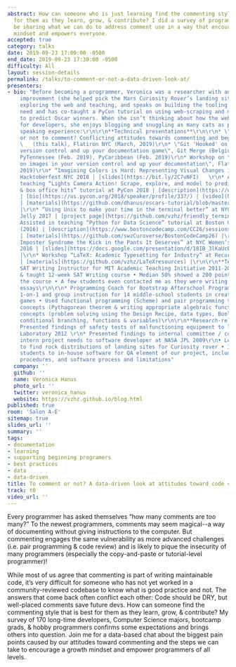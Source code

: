 ```yaml
---
abstract: How can someone who is just learning find the commenting style that is best
  for them as they learn, grow, & contribute? I did a survey of programmers & will
  be sharing what we can do to address comment use in a way that encourages a growth
  mindset and empowers everyone.
accepted: true
category: talks
date: 2019-09-23 17:00:00 -0500
end_date: 2019-09-23 17:30:00 -0500
difficulty: All
layout: session-details
permalink: /talks/to-comment-or-not-a-data-driven-look-at/
presenters:
- bio: "Before becoming a programmer, Veronica was a researcher with an eye for process
    improvement (she helped pick the Mars Curiosity Rover’s landing site!). She loves
    exploring the web and teaching, and speaks on building the tooling & docs you
    need and has co-taught a PyCon tutorial on using web-scraping and machine learning
    to predict Oscar winners. When she isn’t thinking about how the web can be better
    for developers, she enjoys blogging and snuggling as many cats as possible.\r\n\r\nPast
    speaking experience:\r\n\r\n**Technical presentations**\r\n\r\n* \"To comment
    or not to comment? Conflicting attitudes towards commenting and beginner pain\"
    \   (this talk), Flatiron NYC (March, 2019)\r\n* \"Git 'Hooked' on images in your
    version control and up your documentation game\", Git Merge (Belgium, Feb. 2019),
    PyTennessee (Feb. 2019), PyCaribbean (Feb. 2019)\r\n* Workshop on \"Git 'Hooked'
    on images in your version control and up your documentation\", Flatiron NYC (Jan.
    2019)\r\n* “Imagining Colors is Hard: Representing Visual Changes in Version Control”,
    Hacktoberfest NYC 2018 | [slides](https://bit.ly/2C7uNFI)   \r\n* Assisted in
    teaching “Lights Camera Action! Scrape, explore, and model to predict Oscar winners
    & box office hits” tutorial at PyCon 2018 | [description](https://us.pycon.org/2018/schedule/presentation/48/)
    | [bio](https://us.pycon.org/2018/speaker/profile/337/) | [video](https://www.youtube.com/watch?v=XMtygcrqHqo)
    | [materials](https://github.com/dhanus/oscars-tutorial/blob/master/Part1-Scraping-Box-Office-Hits.ipynb)
    |\r\n* “Using Unix to make your time in the terminal better” at NYC Women’s Work
    Jelly 2017 | [project page](https://github.com/vzhz/friendly_terminal) |\r\n*
    Assisted in teaching “Python for Data Science” tutorial at Boston Code Camp 27
    (2016) | [description](https://www.bostoncodecamp.com/CC26/sessions/details/16421)
    | [materials](https://github.com/swzCuroverse/BostonCodeCamp26) |\r\n* “Giving
    Imposter Syndrome the Kick in the Pants It Deserves” at NYC Women’s Work Jelly
    2016 | [slides](https://docs.google.com/presentation/d/18IB_3lKaUcEqShqjqRn62Jc5XGqhevQnfncPPD7cA18/edit)
    |\r\n* Workshop “LaTeX: Academic Typesetting for Industry” at Recurse Center 2015
    | [materials](https://github.com/vzhz/LaTeXresources) |\r\n\r\n**Teaching experience**\r\n\r\n*
    SAT Writing Instructor for MIT Academic Teaching Initiative 2011-2012\r\nDeveloped
    & taught 12-week SAT Writing course • Median 50% showed a 200 point increase during
    the course • A few students even contacted me as they were writing college entrance
    essays\r\n\r\n* Programming Coach for Bootstrap Afterschool Program 2011-2012\r\nProvided
    1-on-1 and group instruction for 14 middle-school students in creating their own
    games • Used functional programming (Scheme) and pair programming to teach algebraic
    concepts (Pythagorean theorem & writing appropriate algebraic functions) and programming
    concepts (problem solving using the Design Recipe, data types, Boolean logic,
    conditional branching, functions & variables)\r\n\r\n**Research-related presentations/communication**\r\n\r\n*
    Presented findings of safety tests of malfunctioning equipment to lab at MIT Paleomagnetism
    Laboratory 2012 \r\n* Presented findings to internal committee / communicated
    intern project needs to software developer at NASA JPL 2009\r\n• Led student effort
    to find rock distributions of landing sites for Curiosity rover • Introduced three
    students to in-house software for QA element of our project, including reporting
    procedures, and software process and limitations"
  company: ''
  github: ''
  name: Veronica Hanus
  photo_url: ''
  twitter: veronica_hanus
  website: https://vzhz.github.io/blog.html
published: true
room: 'Salon A-E'
sitemap: true
slides_url: ''
summary: ''
tags:
- documentation
- learning
- supporting beginning programers
- best practices
- data
- data-driven
title: To comment or not? A data-driven look at attitudes toward code comments
track: t0
video_url: ''
---
```


Every programmer has asked themselves “how many comments are too many?” To the newest programmers, comments may seem magical--a way of documenting without giving instructions to the computer. But commenting engages the same vulnerability as more advanced challenges (i.e. pair programming & code review) and is likely to pique the insecurity of many programmers (especially the copy-and-paste or tutorial-level programmer)!

While most of us agree that commenting is part of writing maintainable code, it’s very difficult for someone who has not yet worked in a community-reviewed codebase to know what is good practice and not. The answers that come back often conflict each other: Code should be DRY, but well-placed comments save future devs. How can someone find the commenting style that is best for them as they learn, grow, & contribute? My survey of 170 long-time developers, Computer Science majors, bootcamp grads, & hobby programmers confirms some expectations and brings others into question. Join me for a data-based chat about the biggest pain points caused by our attitudes toward commenting and the steps we can take to encourage a growth mindset and empower programmers of all levels.
